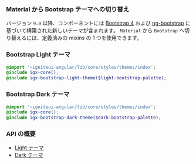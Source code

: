 ### Material から Bootstrap テーマへの切り替え
バージョン `9.0` 以降、コンポーネントには [Bootstrap 4](https://getbootstrap.com/)  および [ng-bootstrap](https://ng-bootstrap.github.io/#/home) に基づいて構築された新しいテーマが含まれます。
`Material` から `Bootstrap` へ切り替えるには、定義済みの mixins の 1 つを使用できます。

### Bootstrap Light テーマ
```scss
@import '~igniteui-angular/lib/core/styles/themes/index';
@include igx-core();
@include igx-bootstrap-light-theme($light-bootstrap-palette);
```

### Bootstrap Dark テーマ
```scss
@import '~igniteui-angular/lib/core/styles/themes/index';
@include igx-core();
@include igx-bootstrap-dark-theme($dark-bootstrap-palette);
```

### API の概要
* [Light テーマ]({environment:sassApiUrl}/index.html#mixin-igx-bootstrap-light-theme)
* [Dark テーマ]({environment:sassApiUrl}/index.html#mixin-igx-bootstrap-dark-theme)
